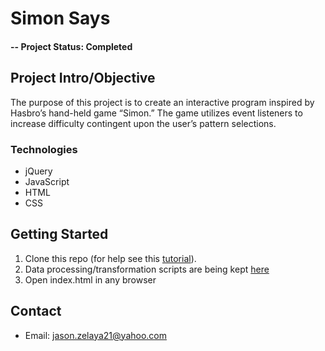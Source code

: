 # Simon Says

#### -- Project Status: Completed

## Project Intro/Objective
The purpose of this project is to create an interactive program inspired by Hasbro’s hand-held game “Simon.” The game utilizes event listeners to increase difficulty contingent upon the user’s pattern selections.

### Technologies
* jQuery
* JavaScript
* HTML
* CSS

## Getting Started

1. Clone this repo (for help see this [tutorial](https://help.github.com/articles/cloning-a-repository/)).
2. Data processing/transformation scripts are being kept [here](https://github.com/jasonzelaya/Simon-Says/tree/master/assets)
3. Open index.html in any browser

## Contact
* Email: jason.zelaya21@yahoo.com
